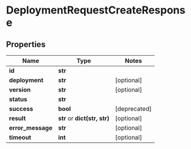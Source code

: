 # DeploymentRequestCreateResponse

## Properties
Name | Type | Notes
------------ | ------------- | -------------
**id** | **str** |
**deployment** | **str** | [optional]
**version** | **str** | [optional]
**status** | **str** |
**success** | **bool** | [deprecated]
**result** | **str** or **dict(str, str)** | [optional]
**error_message** | **str** | [optional]
**timeout** | **int** | [optional]


